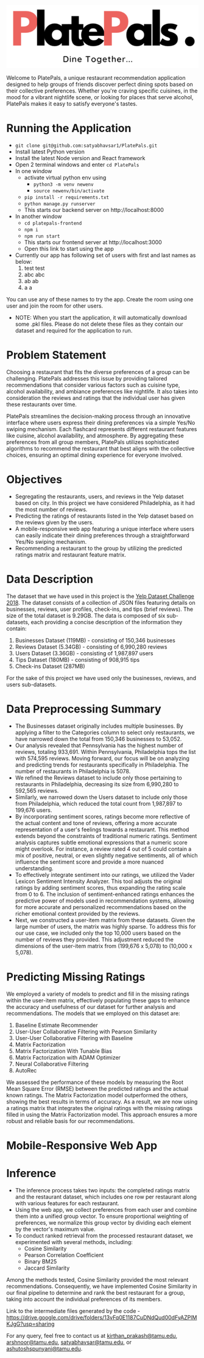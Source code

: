 ![Logo](Logo.png)

Welcome to PlatePals, a unique restaurant recommendation application designed to help groups of friends discover perfect dining spots based on their collective preferences. Whether you're craving specific cuisines, in the mood for a vibrant nightlife scene, or looking for places that serve alcohol, PlatePals makes it easy to satisfy everyone's tastes.

# Running the Application

- `git clone git@github.com:satyabhavsar1/PlatePals.git`
- Install latest Python version
- Install the latest Node version and React framework
- Open 2 terminal windows and enter `cd PlatePals`
- In one window 
    - activate virtual python env using
        - `python3 -m venv newenv`
        - `source newenv/bin/activate`
    -  `pip install -r requirements.txt`
    - `python manage.py runserver`
    - This starts our backend server on http://localhost:8000
- In another window
    - `cd platepals-frontend`
    - `npm i`
    - `npm run start`
    - This starts our frontend server at http://localhost:3000
    - Open this link to start using the app
- Currently our app has following set of users with first and last names as below:
    1. test test
    2. abc abc
    3. ab ab
    4. a a

You can use any of these names to try the app. Create the room using one user and join the room for other users.

- NOTE: When you start the application, it will automatically download some .pkl files. Please do not delete these files as they contain our dataset and required for the application to run.

# Problem Statement

Choosing a restaurant that fits the diverse preferences of a group can be challenging. PlatePals addresses this issue by providing tailored recommendations that consider various factors such as cuisine type, alcohol availability, and ambiance preferences like nightlife. It also takes into consideration the reviews and ratings that the individual user has given these restaurants over time. 

PlatePals streamlines the decision-making process through an innovative interface where users express their dining preferences via a simple Yes/No swiping mechanism. Each flashcard represents different restaurant features like cuisine, alcohol availability, and atmosphere. By aggregating these preferences from all group members, PlatePals utilizes sophisticated algorithms to recommend the restaurant that best aligns with the collective choices, ensuring an optimal dining experience for everyone involved.

# Objectives

- Segregating the restaurants, users, and reviews in the Yelp dataset based on city. In this project we have considered Philadelphia, as it had the most number of reviews.
- Predicting the ratings of restaurants listed in the Yelp dataset based on the reviews given by the users.
- A mobile-responsive web app featuring a unique interface where users can easily indicate their dining preferences through a straightforward Yes/No swiping mechanism.
- Recommending a restaurant to the group by utilizing the predicted ratings matrix and restaurant feature matrix.

# Data Description

The dataset that we have used in this project is the [Yelp Dataset Challenge 2018](https://www.yelp.com/dataset). The dataset consists of a collection of JSON files featuring details on businesses, reviews, user profiles, check-ins, and tips (brief reviews). The size of the total dataset is 9.29GB. The data is composed of six sub-datasets, each providing a concise description of the information they contain:
1. Businesses Dataset (119MB) - consisting of 150,346 businesses
2. Reviews Dataset (5.34GB) - consisting of 6,990,280 reviews
3. Users Dataset (3.36GB) - consisting of 1,987,897 users
4. Tips Dataset (180MB) - consisting of 908,915 tips
5. Check-ins Dataset (287MB) 

For the sake of this project we have used only the businesses, reviews, and users sub-datasets. 

# Data Preprocessing Summary
- The Businesses dataset originally includes multiple businesses. By applying a filter to the Categories column to select only restaurants, we have narrowed down the total from 150,346 businesses to 53,052.
- Our analysis revealed that Pennsylvania has the highest number of reviews, totaling 933,691. Within Pennsylvania, Philadelphia tops the list with 574,595 reviews. Moving forward, our focus will be on analyzing and predicting trends for restaurants specifically in Philadelphia. The number of restaurants in Philadelphia is 5078.
- We refined the Reviews dataset to include only those pertaining to restaurants in Philadelphia, decreasing its size from 6,990,280 to 592,565 reviews.
- Similarly, we narrowed down the Users dataset to include only those from Philadelphia, which reduced the total count from 1,987,897 to 199,676 users.
- By incorporating sentiment scores, ratings become more reflective of the actual content and tone of reviews, offering a more accurate representation of a user's feelings towards a restaurant. This method extends beyond the constraints of traditional numeric ratings. Sentiment analysis captures subtle emotional expressions that a numeric score might overlook. For instance, a review rated 4 out of 5 could contain a mix of positive, neutral, or even slightly negative sentiments, all of which influence the sentiment score and provide a more nuanced understanding. 
- To effectively integrate sentiment into our ratings, we utilized the Vader Lexicon Sentiment Intensity Analyzer. This tool adjusts the original ratings by adding sentiment scores, thus expanding the rating scale from 0 to 6. The inclusion of sentiment-enhanced ratings enhances the predictive power of models used in recommendation systems, allowing for more accurate and personalized recommendations based on the richer emotional context provided by the reviews.
- Next, we constructed a user-item matrix from these datasets. Given the large number of users, the matrix was highly sparse. To address this for our use case, we included only the top 10,000 users based on the number of reviews they provided. This adjustment reduced the dimensions of the user-item matrix from (199,676 x 5,078) to (10,000 x 5,078).

# Predicting Missing Ratings
We employed a variety of models to predict and fill in the missing ratings within the user-item matrix, effectively populating these gaps to enhance the accuracy and usefulness of our dataset for further analysis and recommendations. The models that we employed on this dataset are: 
1. Baseline Estimate Recommender 
2. User-User Collaborative Filtering with Pearson Similarity
3. User-User Collaborative Filtering with Baseline
4. Matrix Factorization 
5. Matrix Factorization With Tunable Bias
6. Matrix Factorization with ADAM Optimizer
7. Neural Collaborative Filtering
8. AutoRec

We assessed the performance of these models by measuring the Root Mean Square Error (RMSE) between the predicted ratings and the actual known ratings. The Matrix Factorization model outperformed the others, showing the best results in terms of accuracy. As a result, we are now using a ratings matrix that integrates the original ratings with the missing ratings filled in using the Matrix Factorization model. This approach ensures a more robust and reliable basis for our recommendations.

# Mobile-Responsive Web App

# Inference 
- The inference process takes two inputs: the completed ratings matrix and the restaurant dataset, which includes one row per restaurant along with various features for each restaurant.
- Using the web app, we collect preferences from each user and combine them into a unified group vector. To ensure proportional weighting of preferences, we normalize this group vector by dividing each element by the vector's maximum value.
- To conduct ranked retrieval from the processed restaurant dataset, we experimented with several methods, including:
    * Cosine Similarity
    * Pearson Correlation Coefficient
    * Binary BM25
    * Jaccard Similarity

Among the methods tested, Cosine Similarity provided the most relevant recommendations. Consequently, we have implemented Cosine Similarity in our final pipeline to determine and rank the best restaurant for a group, taking into account the individual preferences of its members.  

Link to the intermediate files generated by the code - https://drive.google.com/drive/folders/13vFq0E1187CuDNdQud00dFyAZPlMKJgG?usp=sharing

For any query, feel free to contact us at kirthan_prakash@tamu.edu, arshnoor@tamu.edu, satyabhavsar@tamu.edu, or ashutoshspunyani@tamu.edu.  




